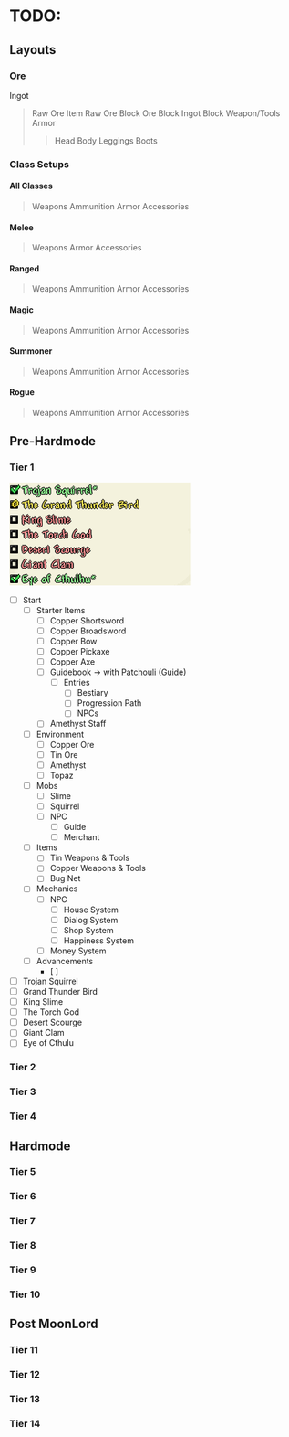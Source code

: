 # TODO:
## Layouts
### Ore
Ingot
>Raw Ore Item
>Raw Ore Block
>Ore Block
>Ingot Block
>Weapon/Tools
>Armor
>>Head
>>Body
>>Leggings
>>Boots
### Class Setups
#### All Classes
>Weapons
>Ammunition
>Armor
>Accessories
#### Melee
>Weapons
>Armor
>Accessories
#### Ranged
>Weapons
>Ammunition
>Armor
>Accessories
#### Magic
>Weapons
>Ammunition
>Armor
>Accessories
#### Summoner
>Weapons
>Ammunition
>Armor
>Accessories
#### Rogue
>Weapons
>Ammunition
>Armor
>Accessories
####

## Pre-Hardmode
### Tier 1
![tier1-img](img/tiers_template/tier1.png)

 - [ ] Start
	 - [ ] Starter Items
		 - [ ] Copper Shortsword
		 - [ ] Copper Broadsword
		 - [ ] Copper Bow
		 - [ ] Copper Pickaxe
		 - [ ] Copper Axe
		 - [ ] Guidebook &#8594; with [Patchouli](https://github.com/VazkiiMods/Patchouli) ([Guide](https://vazkiimods.github.io/Patchouli/docs/patchouli-basics/getting-started/))
			 - [ ] Entries
				 - [ ] Bestiary
				 - [ ] Progression Path
				 - [ ] NPCs
		 - [ ] Amethyst Staff
	- [ ] Environment
		- [ ] Copper Ore
		- [ ] Tin Ore 
		- [ ] Amethyst
		- [ ] Topaz
	 - [ ] Mobs
		 - [ ] Slime
		 - [ ]  Squirrel
		 - [ ] NPC
			 - [ ] Guide
			 - [ ] Merchant
	 - [ ] Items
		 - [ ] Tin Weapons & Tools
		 - [ ] Copper Weapons & Tools
		 - [ ] Bug Net
	 - [ ] Mechanics
		 - [ ] NPC
			 - [ ] House System
			 - [ ] Dialog System
			 - [ ] Shop System
			 - [ ] Happiness System
		 - [ ] Money System
	 - [ ] Advancements
		 - [ ] 
 - [ ] Trojan Squirrel
 - [ ] Grand Thunder Bird
 - [ ] King Slime
 - [ ] The Torch God
 - [ ] Desert Scourge
 - [ ] Giant Clam
 - [ ] Eye of Cthulu

### Tier 2
### Tier 3
### Tier 4
## Hardmode
### Tier 5
### Tier 6
### Tier 7
### Tier 8
### Tier 9
### Tier 10
## Post MoonLord
### Tier 11
### Tier 12
### Tier 13
### Tier 14


<!--stackedit_data:
eyJoaXN0b3J5IjpbMzU4NDE3NTEsLTIxMDY0NDkyNDcsLTk4Mj
g2NjI1MCw3NTM3MTk3MjYsLTMxNjM3NzkzNiwtMTc1NjI1MzM2
OSwyMDYzODQ0MzYsLTExNjc0NDEzMzAsMTIwNDMwNTU4LDE5OT
A4Mjg0MDIsLTU1ODc0MjY1MiwtODY2NTc5ODU5LC01MTUwMzg1
MjEsMTQ3NzMzNzcxNyw2NjgyNjkxNTMsLTc1NzkxODk3LC05Nj
Y3MTE2NTksLTIxMjg2OTM4NzYsLTE0Njg4NTEwNTYsLTExODc3
MzY1MV19
-->